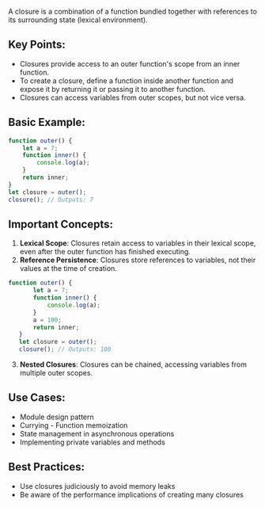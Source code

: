 A closure is a combination of a function bundled together with references to its surrounding state (lexical environment).
## Key Points:

- Closures provide access to an outer function's scope from an inner function.
- To create a closure, define a function inside another function and expose it by returning it or passing it to another function.
- Closures can access variables from outer scopes, but not vice versa.
## Basic Example:

```javascript
function outer() {
    let a = 7;
    function inner() {
        console.log(a);
    }
    return inner;
}
let closure = outer();
closure(); // Outputs: 7
```

## Important Concepts:

1. **Lexical Scope**: Closures retain access to variables in their lexical scope, even after the outer function has finished executing.
2. **Reference Persistence**: Closures store references to variables, not their values at the time of creation.

```javascript
function outer() {
       let a = 7;
       function inner() {
           console.log(a);
       }
       a = 100;
       return inner;
   }
   let closure = outer();
   closure(); // Outputs: 100
```

3. **Nested Closures**: Closures can be chained, accessing variables from multiple outer scopes. 
## Use Cases:

- Module design pattern
- Currying - Function memoization
- State management in asynchronous operations
- Implementing private variables and methods
## Best Practices:

- Use closures judiciously to avoid memory leaks
- Be aware of the performance implications of creating many closures